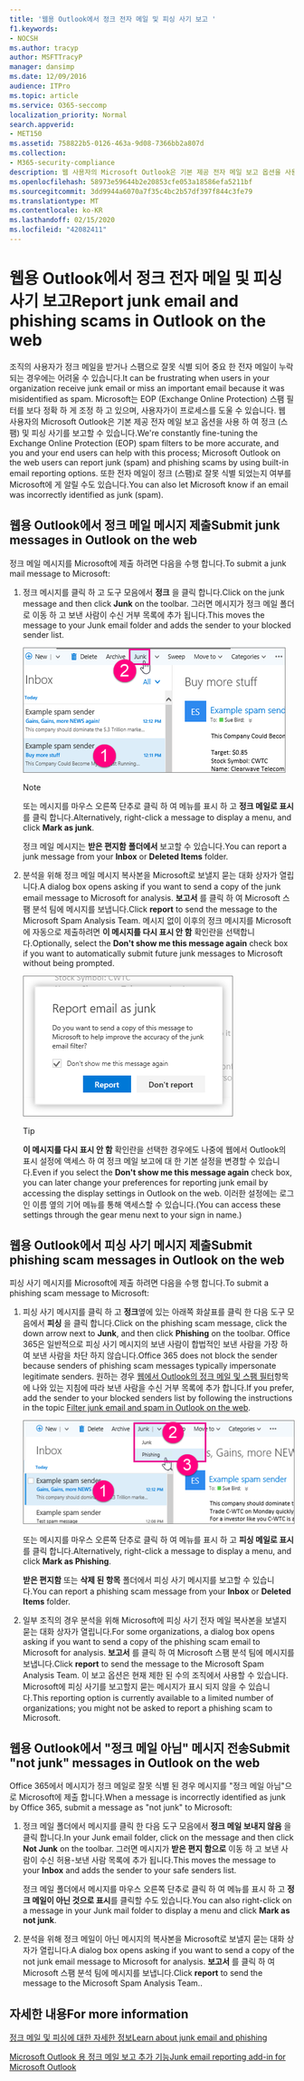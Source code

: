 ```yaml
---
title: '웹용 Outlook에서 정크 전자 메일 및 피싱 사기 보고 '
f1.keywords:
- NOCSH
ms.author: tracyp
author: MSFTTracyP
manager: dansimp
ms.date: 12/09/2016
audience: ITPro
ms.topic: article
ms.service: O365-seccomp
localization_priority: Normal
search.appverid:
- MET150
ms.assetid: 758822b5-0126-463a-9d08-7366bb2a807d
ms.collection:
- M365-security-compliance
description: 웹 사용자의 Microsoft Outlook은 기본 제공 전자 메일 보고 옵션을 사용 하 여 정크 (스팸) 및 피싱 사기를 보고할 수 있습니다. 또한 전자 메일이 정크 (스팸)로 잘못 식별 되었는지 여부를 Microsoft에 게 알릴 수도 있습니다.
ms.openlocfilehash: 58973e59644b2e20853cfe053a18586efa5211bf
ms.sourcegitcommit: 3dd9944a6070a7f35c4bc2b57df397f844c3fe79
ms.translationtype: MT
ms.contentlocale: ko-KR
ms.lasthandoff: 02/15/2020
ms.locfileid: "42082411"
---
```

# <a name="report-junk-email-and-phishing-scams-in-outlook-on-the-web"></a><span data-ttu-id="84881-104">웹용 Outlook에서 정크 전자 메일 및 피싱 사기 보고</span><span class="sxs-lookup"><span data-stu-id="84881-104">Report junk email and phishing scams in Outlook on the web</span></span>

<span data-ttu-id="84881-105">조직의 사용자가 정크 메일을 받거나 스팸으로 잘못 식별 되어 중요 한 전자 메일이 누락 되는 경우에는 어려울 수 있습니다.</span><span class="sxs-lookup"><span data-stu-id="84881-105">It can be frustrating when users in your organization receive junk email or miss an important email because it was misidentified as spam.</span></span> <span data-ttu-id="84881-106">Microsoft는 EOP (Exchange Online Protection) 스팸 필터를 보다 정확 하 게 조정 하 고 있으며, 사용자가이 프로세스를 도울 수 있습니다. 웹 사용자의 Microsoft Outlook은 기본 제공 전자 메일 보고 옵션을 사용 하 여 정크 (스팸) 및 피싱 사기를 보고할 수 있습니다.</span><span class="sxs-lookup"><span data-stu-id="84881-106">We're constantly fine-tuning the Exchange Online Protection (EOP) spam filters to be more accurate, and you and your end users can help with this process; Microsoft Outlook on the web users can report junk (spam) and phishing scams by using built-in email reporting options.</span></span> <span data-ttu-id="84881-107">또한 전자 메일이 정크 (스팸)로 잘못 식별 되었는지 여부를 Microsoft에 게 알릴 수도 있습니다.</span><span class="sxs-lookup"><span data-stu-id="84881-107">You can also let Microsoft know if an email was incorrectly identified as junk (spam).</span></span>

## <a name="submit-junk-messages-in-outlook-on-the-web"></a><span data-ttu-id="84881-108">웹용 Outlook에서 정크 메일 메시지 제출</span><span class="sxs-lookup"><span data-stu-id="84881-108">Submit junk messages in Outlook on the web</span></span>

<span data-ttu-id="84881-109">정크 메일 메시지를 Microsoft에 제출 하려면 다음을 수행 합니다.</span><span class="sxs-lookup"><span data-stu-id="84881-109">To submit a junk mail message to Microsoft:</span></span>

1. <span data-ttu-id="84881-110">정크 메시지를 클릭 하 고 도구 모음에서 **정크** 을 클릭 합니다.</span><span class="sxs-lookup"><span data-stu-id="84881-110">Click on the junk message and then click **Junk** on the toolbar.</span></span> <span data-ttu-id="84881-111">그러면 메시지가 정크 메일 폴더로 이동 하 고 보낸 사람이 수신 거부 목록에 추가 됩니다.</span><span class="sxs-lookup"><span data-stu-id="84881-111">This moves the message to your Junk email folder and adds the sender to your blocked sender list.</span></span>

   ![웹상의 Outlook에서 정크 메일 표시](../../media/a10ae792-aab6-4374-a041-6c3f732eb2e3.png)

   > [!NOTE]
   > <span data-ttu-id="84881-113">또는 메시지를 마우스 오른쪽 단추로 클릭 하 여 메뉴를 표시 하 고 **정크 메일로 표시**를 클릭 합니다.</span><span class="sxs-lookup"><span data-stu-id="84881-113">Alternatively, right-click a message to display a menu, and click **Mark as junk**.</span></span>

   <span data-ttu-id="84881-114">정크 메일 메시지는 **받은 편지함** **폴더에서** 보고할 수 있습니다.</span><span class="sxs-lookup"><span data-stu-id="84881-114">You can report a junk message from your **Inbox** or **Deleted Items** folder.</span></span>

2. <span data-ttu-id="84881-115">분석을 위해 정크 메일 메시지 복사본을 Microsoft로 보낼지 묻는 대화 상자가 열립니다.</span><span class="sxs-lookup"><span data-stu-id="84881-115">A dialog box opens asking if you want to send a copy of the junk email message to Microsoft for analysis.</span></span> <span data-ttu-id="84881-116">**보고서** 를 클릭 하 여 Microsoft 스팸 분석 팀에 메시지를 보냅니다.</span><span class="sxs-lookup"><span data-stu-id="84881-116">Click **report** to send the message to the Microsoft Spam Analysis Team.</span></span> <span data-ttu-id="84881-117">메시지 없이 이후의 정크 메시지를 Microsoft에 자동으로 제출하려면 **이 메시지를 다시 표시 안 함** 확인란을 선택합니다.</span><span class="sxs-lookup"><span data-stu-id="84881-117">Optionally, select the **Don't show me this message again** check box if you want to automatically submit future junk messages to Microsoft without being prompted.</span></span>

   ![웹의 Outlook에서 Microsoft에 정크 메일 보고](../../media/e8d3a9f9-6eb6-4309-ba6d-643dffdb6a33.png)

   > [!TIP]
   > <span data-ttu-id="84881-119">**이 메시지를 다시 표시 안 함** 확인란을 선택한 경우에도 나중에 웹에서 Outlook의 표시 설정에 액세스 하 여 정크 메일 보고에 대 한 기본 설정을 변경할 수 있습니다.</span><span class="sxs-lookup"><span data-stu-id="84881-119">Even if you select the **Don't show me this message again** check box, you can later change your preferences for reporting junk email by accessing the display settings in Outlook on the web.</span></span> <span data-ttu-id="84881-120">이러한 설정에는 로그인 이름 옆의 기어 메뉴를 통해 액세스할 수 있습니다.</span><span class="sxs-lookup"><span data-stu-id="84881-120">(You can access these settings through the gear menu next to your sign in name.)</span></span>

## <a name="submit-phishing-scam-messages-in-outlook-on-the-web"></a><span data-ttu-id="84881-121">웹용 Outlook에서 피싱 사기 메시지 제출</span><span class="sxs-lookup"><span data-stu-id="84881-121">Submit phishing scam messages in Outlook on the web</span></span>

<span data-ttu-id="84881-122">피싱 사기 메시지를 Microsoft에 제출 하려면 다음을 수행 합니다.</span><span class="sxs-lookup"><span data-stu-id="84881-122">To submit a phishing scam message to Microsoft:</span></span>

1. <span data-ttu-id="84881-123">피싱 사기 메시지를 클릭 하 고 **정크**옆에 있는 아래쪽 화살표를 클릭 한 다음 도구 모음에서 **피싱** 을 클릭 합니다.</span><span class="sxs-lookup"><span data-stu-id="84881-123">Click on the phishing scam message, click the down arrow next to **Junk**, and then click **Phishing** on the toolbar.</span></span> <span data-ttu-id="84881-124">Office 365은 일반적으로 피싱 사기 메시지의 보낸 사람이 합법적인 보낸 사람을 가장 하 여 보낸 사람을 차단 하지 않습니다.</span><span class="sxs-lookup"><span data-stu-id="84881-124">Office 365 does not block the sender because senders of phishing scam messages typically impersonate legitimate senders.</span></span> <span data-ttu-id="84881-125">원하는 경우 [웹에서 Outlook의 정크 메일 및 스팸 필터](https://support.office.com/article/db786e79-54e2-40cc-904f-d89d57b7f41d)항목에 나와 있는 지침에 따라 보낸 사람을 수신 거부 목록에 추가 합니다.</span><span class="sxs-lookup"><span data-stu-id="84881-125">If you prefer, add the sender to your blocked senders list by following the instructions in the topic [Filter junk email and spam in Outlook on the web](https://support.office.com/article/db786e79-54e2-40cc-904f-d89d57b7f41d).</span></span>

   ![웹상의 Outlook에서 피싱 사기 전자 메일 표시](../../media/959bb577-341c-41ee-a159-e46600b2cf8a.png)

   <span data-ttu-id="84881-127">또는 메시지를 마우스 오른쪽 단추로 클릭 하 여 메뉴를 표시 하 고 **피싱 메일로 표시**를 클릭 합니다.</span><span class="sxs-lookup"><span data-stu-id="84881-127">Alternatively, right-click a message to display a menu, and click **Mark as Phishing**.</span></span>

   <span data-ttu-id="84881-128">**받은 편지함** 또는 **삭제 된 항목** 폴더에서 피싱 사기 메시지를 보고할 수 있습니다.</span><span class="sxs-lookup"><span data-stu-id="84881-128">You can report a phishing scam message from your **Inbox** or **Deleted Items** folder.</span></span>

2. <span data-ttu-id="84881-129">일부 조직의 경우 분석을 위해 Microsoft에 피싱 사기 전자 메일 복사본을 보낼지 묻는 대화 상자가 열립니다.</span><span class="sxs-lookup"><span data-stu-id="84881-129">For some organizations, a dialog box opens asking if you want to send a copy of the phishing scam email to Microsoft for analysis.</span></span> <span data-ttu-id="84881-130">**보고서** 를 클릭 하 여 Microsoft 스팸 분석 팀에 메시지를 보냅니다.</span><span class="sxs-lookup"><span data-stu-id="84881-130">Click **report** to send the message to the Microsoft Spam Analysis Team.</span></span> <span data-ttu-id="84881-131">이 보고 옵션은 현재 제한 된 수의 조직에서 사용할 수 있습니다. Microsoft에 피싱 사기를 보고할지 묻는 메시지가 표시 되지 않을 수 있습니다.</span><span class="sxs-lookup"><span data-stu-id="84881-131">This reporting option is currently available to a limited number of organizations; you might not be asked to report a phishing scam to Microsoft.</span></span>

## <a name="submit-not-junk-messages-in-outlook-on-the-web"></a><span data-ttu-id="84881-132">웹용 Outlook에서 "정크 메일 아님" 메시지 전송</span><span class="sxs-lookup"><span data-stu-id="84881-132">Submit "not junk" messages in Outlook on the web</span></span>

<span data-ttu-id="84881-133">Office 365에서 메시지가 정크 메일로 잘못 식별 된 경우 메시지를 "정크 메일 아님"으로 Microsoft에 제출 합니다.</span><span class="sxs-lookup"><span data-stu-id="84881-133">When a message is incorrectly identified as junk by Office 365, submit a message as "not junk" to Microsoft:</span></span>

1. <span data-ttu-id="84881-134">정크 메일 폴더에서 메시지를 클릭 한 다음 도구 모음에서 **정크 메일 보내지 않음** 을 클릭 합니다.</span><span class="sxs-lookup"><span data-stu-id="84881-134">In your Junk email folder, click on the message and then click **Not Junk** on the toolbar.</span></span> <span data-ttu-id="84881-135">그러면 메시지가 **받은 편지 함으로** 이동 하 고 보낸 사람이 수신 허용-보낸 사람 목록에 추가 됩니다.</span><span class="sxs-lookup"><span data-stu-id="84881-135">This moves the message to your **Inbox** and adds the sender to your safe senders list.</span></span>

   <span data-ttu-id="84881-136">정크 메일 폴더에서 메시지를 마우스 오른쪽 단추로 클릭 하 여 메뉴를 표시 하 고 **정크 메일이 아닌 것으로 표시**를 클릭할 수도 있습니다.</span><span class="sxs-lookup"><span data-stu-id="84881-136">You can also right-click on a message in your Junk mail folder to display a menu and click **Mark as not junk**.</span></span>

2. <span data-ttu-id="84881-137">분석을 위해 정크 메일이 아닌 메시지의 복사본을 Microsoft로 보낼지 묻는 대화 상자가 열립니다.</span><span class="sxs-lookup"><span data-stu-id="84881-137">A dialog box opens asking if you want to send a copy of the not junk email message to Microsoft for analysis.</span></span> <span data-ttu-id="84881-138">**보고서** 를 클릭 하 여 Microsoft 스팸 분석 팀에 메시지를 보냅니다.</span><span class="sxs-lookup"><span data-stu-id="84881-138">Click **report** to send the message to the Microsoft Spam Analysis Team..</span></span>

## <a name="for-more-information"></a><span data-ttu-id="84881-139">자세한 내용</span><span class="sxs-lookup"><span data-stu-id="84881-139">For more information</span></span>

[<span data-ttu-id="84881-140">정크 메일 및 피싱에 대한 자세한 정보</span><span class="sxs-lookup"><span data-stu-id="84881-140">Learn about junk email and phishing</span></span>](https://support.microsoft.com/article/86c1d76f-4d5a-4967-9647-35665dc17c31)

[<span data-ttu-id="84881-141">Microsoft Outlook 용 정크 메일 보고 추가 기능</span><span class="sxs-lookup"><span data-stu-id="84881-141">Junk email reporting add-in for Microsoft Outlook</span></span>](https://docs.microsoft.com/office365/securitycompliance/junk-email-reporting-add-in-for-microsoft-outlook)
